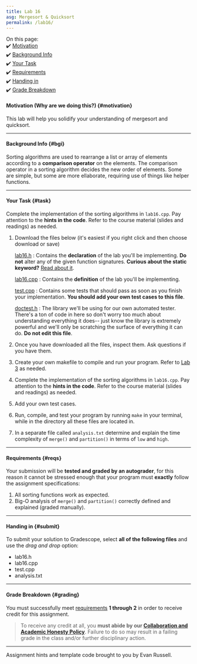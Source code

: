 ```yaml
---
title: Lab 16
asg: Mergesort & Quicksort
permalink: /lab16/
---
```


On this page:  
✔️ [Motivation](#motivation)  
✔️ [Background Info](#bgi)  
✔️ [Your Task](#task)  
✔️ [Requirements](#reqs)  
✔️ [Handing in](#submit)  
✔️ [Grade Breakdown](#grading)  

#### Motivation (Why are we doing this?) {#motivation}
This lab will help you solidify your understanding of mergesort and quicksort.

---

#### Background Info {#bgi}
Sorting algorithms are used to rearrange a list or array of elements according to a **comparison operator** on the elements. The comparison operator in a sorting algorithm decides the new order of elements. Some are simple, but some are more ellaborate, requiring use of things like helper functions.

---

#### Your Task {#task}
Complete the implementation of the sorting algorithms in `lab16.cpp`. Pay attention to the **hints in the code**. Refer to the course material (slides and readings) as needed.

1. Download the files below (it's easiest if you right click and then choose download or save)

    [lab16.h](/sm21/labs/lab16/template-code/lab16.h)
    : Contains the **declaration** of the lab you'll be implementing. **Do not** alter any of the given function signatures. **Curious about the static keyword?** [Read about it](https://www.geeksforgeeks.org/static-keyword-cpp/).

    [lab16.cpp](/sm21/labs/lab16/template-code/lab16.cpp)
    : Contains the **definition** of the lab you'll be implementing.

    [test.cpp](/sm21/labs/lab16/template-code/test.cpp)
    : Contains some tests that should pass as soon as you finish your implementation. **You should add your own test cases to this file**.

    [doctest.h](/sm21/labs/lab16/template-code/doctest.h)
    : The library we'll be using for our own automated tester. There's a ton of code in here so don't worry too much about understanding everything it does-- just know the library is extremely powerful and we'll only be scratching the surface of everything it can do. **Do not edit this file**.

2. Once you have downloaded all the files, inspect them. Ask questions if you have them.
3. Create your own makefile to compile and run your program. Refer to [Lab 3](/sm21/lab03) as needed.
4. Complete the implementation of the sorting algorithms in `lab16.cpp`. Pay attention to the **hints in the code**. Refer to the course material (slides and readings) as needed.
5. Add your own test cases.
6. Run, compile, and test your program by running `make` in your terminal, while in the directory all these files are located in.
7. In a separate file called `analysis.txt` determine and explain the time complexity of `merge()` and `partition()` in terms of `low` and `high`.

---

#### Requirements {#reqs}

Your submission will be **tested and graded by an autograder**, for this reason it cannot be stressed enough that your program must **exactly** follow the assignment specifications:    

1. All sorting functions work as expected.
2. Big-O analysis of `merge()` and `partition()` correctly defined and explained (graded manually).

---

#### Handing in {#submit}
To submit your solution to Gradescope, select **all of the following files** and use the *drag and drop* option:
- lab16.h
- lab16.cpp
- test.cpp
- analysis.txt

---

#### Grade Breakdown {#grading}
You must successfully meet [requirements](#reqs) **1 through 2** in order to receive credit for this assignment.

> To receive any credit at all, you **must abide by our [Collaboration and Academic Honesty Policy](/sm21/policies/#integrity)**. Failure to do so may result in a failing grade in the class and/or further disciplinary action.

---

Assignment hints and template code brought to you by Evan Russell.